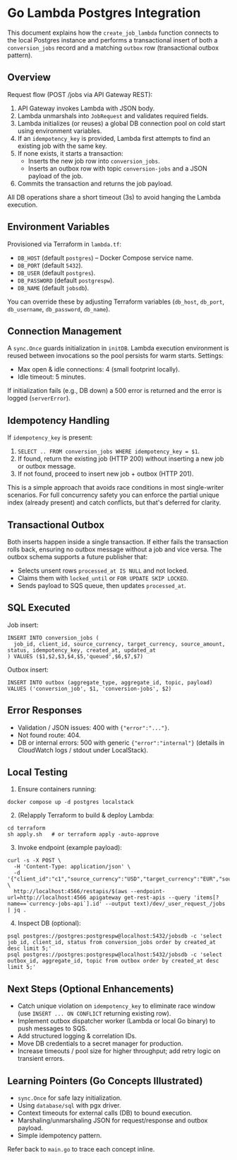 # Go Lambda Postgres Integration

This document explains how the `create_job_lambda` function connects to the local Postgres instance and performs a transactional insert of both a `conversion_jobs` record and a matching `outbox` row (transactional outbox pattern).

## Overview

Request flow (POST /jobs via API Gateway REST):
1. API Gateway invokes Lambda with JSON body.
2. Lambda unmarshals into `JobRequest` and validates required fields.
3. Lambda initializes (or reuses) a global DB connection pool on cold start using environment variables.
4. If an `idempotency_key` is provided, Lambda first attempts to find an existing job with the same key.
5. If none exists, it starts a transaction:
   - Inserts the new job row into `conversion_jobs`.
   - Inserts an outbox row with topic `conversion-jobs` and a JSON payload of the job.
6. Commits the transaction and returns the job payload.

All DB operations share a short timeout (3s) to avoid hanging the Lambda execution.

## Environment Variables

Provisioned via Terraform in `lambda.tf`:
- `DB_HOST` (default `postgres`) – Docker Compose service name.
- `DB_PORT` (default `5432`).
- `DB_USER` (default `postgres`).
- `DB_PASSWORD` (default `postgrespw`).
- `DB_NAME` (default `jobsdb`).

You can override these by adjusting Terraform variables (`db_host`, `db_port`, `db_username`, `db_password`, `db_name`).

## Connection Management

A `sync.Once` guards initialization in `initDB`. Lambda execution environment is reused between invocations so the pool persists for warm starts. Settings:
- Max open & idle connections: 4 (small footprint locally).
- Idle timeout: 5 minutes.

If initialization fails (e.g., DB down) a 500 error is returned and the error is logged (`serverError`).

## Idempotency Handling

If `idempotency_key` is present:
1. `SELECT .. FROM conversion_jobs WHERE idempotency_key = $1`.
2. If found, return the existing job (HTTP 200) without inserting a new job or outbox message.
3. If not found, proceed to insert new job + outbox (HTTP 201).

This is a simple approach that avoids race conditions in most single-writer scenarios. For full concurrency safety you can enforce the partial unique index (already present) and catch conflicts, but that's deferred for clarity.

## Transactional Outbox

Both inserts happen inside a single transaction. If either fails the transaction rolls back, ensuring no outbox message without a job and vice versa. The outbox schema supports a future publisher that:
- Selects unsent rows `processed_at IS NULL` and not locked.
- Claims them with `locked_until` or `FOR UPDATE SKIP LOCKED`.
- Sends payload to SQS queue, then updates `processed_at`.

## SQL Executed

Job insert:
```
INSERT INTO conversion_jobs (
  job_id, client_id, source_currency, target_currency, source_amount, status, idempotency_key, created_at, updated_at
) VALUES ($1,$2,$3,$4,$5,'queued',$6,$7,$7)
```
Outbox insert:
```
INSERT INTO outbox (aggregate_type, aggregate_id, topic, payload)
VALUES ('conversion_job', $1, 'conversion-jobs', $2)
```

## Error Responses

- Validation / JSON issues: 400 with `{"error":"..."}`.
- Not found route: 404.
- DB or internal errors: 500 with generic `{"error":"internal"}` (details in CloudWatch logs / stdout under LocalStack).

## Local Testing

1. Ensure containers running:
```
docker compose up -d postgres localstack
```
2. (Re)apply Terraform to build & deploy Lambda:
```
cd terraform
sh apply.sh   # or terraform apply -auto-approve
```
3. Invoke endpoint (example payload):
```
curl -s -X POST \
  -H 'Content-Type: application/json' \
  -d '{"client_id":"c1","source_currency":"USD","target_currency":"EUR","source_amount":123.45}' \
  http://localhost:4566/restapis/$(aws --endpoint-url=http://localhost:4566 apigateway get-rest-apis --query 'items[?name==`currency-jobs-api`].id' --output text)/dev/_user_request_/jobs | jq .
```
4. Inspect DB (optional):
```
psql postgres://postgres:postgrespw@localhost:5432/jobsdb -c 'select job_id, client_id, status from conversion_jobs order by created_at desc limit 5;'
psql postgres://postgres:postgrespw@localhost:5432/jobsdb -c 'select outbox_id, aggregate_id, topic from outbox order by created_at desc limit 5;'
```

## Next Steps (Optional Enhancements)
- Catch unique violation on `idempotency_key` to eliminate race window (use `INSERT ... ON CONFLICT` returning existing row).
- Implement outbox dispatcher worker (Lambda or local Go binary) to push messages to SQS.
- Add structured logging & correlation IDs.
- Move DB credentials to a secret manager for production.
- Increase timeouts / pool size for higher throughput; add retry logic on transient errors.

## Learning Pointers (Go Concepts Illustrated)
- `sync.Once` for safe lazy initialization.
- Using `database/sql` with pgx driver.
- Context timeouts for external calls (DB) to bound execution.
- Marshaling/unmarshaling JSON for request/response and outbox payload.
- Simple idempotency pattern.

Refer back to `main.go` to trace each concept inline.
